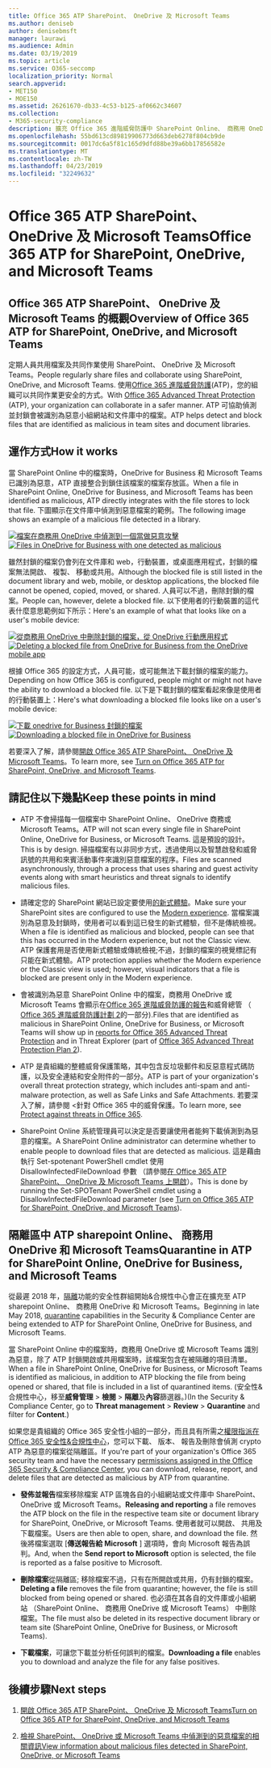 ```yaml
---
title: Office 365 ATP SharePoint、 OneDrive 及 Microsoft Teams
ms.author: deniseb
author: denisebmsft
manager: laurawi
ms.audience: Admin
ms.date: 03/19/2019
ms.topic: article
ms.service: O365-seccomp
localization_priority: Normal
search.appverid:
- MET150
- MOE150
ms.assetid: 26261670-db33-4c53-b125-af0662c34607
ms.collection:
- M365-security-compliance
description: 擴充 Office 365 進階威脅防護中 SharePoint Online、 商務用 OneDrive 和 Microsoft Teams 能夠為您的組織更安全的共同作業的檔案。
ms.openlocfilehash: 55bd613cd89819906773d663deb6278f804cb9de
ms.sourcegitcommit: 0017dc6a5f81c165d9dfd88be39a6bb17856582e
ms.translationtype: MT
ms.contentlocale: zh-TW
ms.lasthandoff: 04/23/2019
ms.locfileid: "32249632"
---
```

# <a name="office-365-atp-for-sharepoint-onedrive-and-microsoft-teams"></a><span data-ttu-id="f817d-103">Office 365 ATP SharePoint、 OneDrive 及 Microsoft Teams</span><span class="sxs-lookup"><span data-stu-id="f817d-103">Office 365 ATP for SharePoint, OneDrive, and Microsoft Teams</span></span>

## <a name="overview-of-office-365-atp-for-sharepoint-onedrive-and-microsoft-teams"></a><span data-ttu-id="f817d-104">Office 365 ATP SharePoint、 OneDrive 及 Microsoft Teams 的概觀</span><span class="sxs-lookup"><span data-stu-id="f817d-104">Overview of Office 365 ATP for SharePoint, OneDrive, and Microsoft Teams</span></span>

<span data-ttu-id="f817d-105">定期人員共用檔案及共同作業使用 SharePoint、 OneDrive 及 Microsoft Teams。</span><span class="sxs-lookup"><span data-stu-id="f817d-105">People regularly share files and collaborate using SharePoint, OneDrive, and Microsoft Teams.</span></span> <span data-ttu-id="f817d-106">使用[Office 365 進階威脅防護](office-365-atp.md)(ATP)，您的組織可以共同作業更安全的方式。</span><span class="sxs-lookup"><span data-stu-id="f817d-106">With [Office 365 Advanced Threat Protection](office-365-atp.md) (ATP), your organization can collaborate in a safer manner.</span></span> <span data-ttu-id="f817d-107">ATP 可協助偵測並封鎖會被識別為惡意小組網站和文件庫中的檔案。</span><span class="sxs-lookup"><span data-stu-id="f817d-107">ATP helps detect and block files that are identified as malicious in team sites and document libraries.</span></span>  
  
## <a name="how-it-works"></a><span data-ttu-id="f817d-108">運作方式</span><span class="sxs-lookup"><span data-stu-id="f817d-108">How it works</span></span>

<span data-ttu-id="f817d-109">當 SharePoint Online 中的檔案時，OneDrive for Business 和 Microsoft Teams 已識別為惡意，ATP 直接整合到鎖住該檔案的檔案存放區。</span><span class="sxs-lookup"><span data-stu-id="f817d-109">When a file in SharePoint Online, OneDrive for Business, and Microsoft Teams has been identified as malicious, ATP directly integrates with the file stores to lock that file.</span></span> <span data-ttu-id="f817d-110">下圖顯示在文件庫中偵測到惡意檔案的範例。</span><span class="sxs-lookup"><span data-stu-id="f817d-110">The following image shows an example of a malicious file detected in a library.</span></span>
  
<span data-ttu-id="f817d-111">[![檔案在商務用 OneDrive 中偵測到一個當做惡意攻擊](media/2bba71cc-7ad1-4799-8b9d-d56f923db3a7.png)](https://support.office.com/article/01e902ad-a903-4e0f-b093-1e1ac0c37ad2)</span><span class="sxs-lookup"><span data-stu-id="f817d-111">[![Files in OneDrive for Business with one detected as malicious](media/2bba71cc-7ad1-4799-8b9d-d56f923db3a7.png)](https://support.office.com/article/01e902ad-a903-4e0f-b093-1e1ac0c37ad2)</span></span>
  
<span data-ttu-id="f817d-112">雖然封鎖的檔案仍會列在文件庫和 web，行動裝置，或桌面應用程式，封鎖的檔案無法開啟、 複製、 移動或共用。</span><span class="sxs-lookup"><span data-stu-id="f817d-112">Although the blocked file is still listed in the document library and web, mobile, or desktop applications, the blocked file cannot be opened, copied, moved, or shared.</span></span> <span data-ttu-id="f817d-113">人員可以不過，刪除封鎖的檔案。</span><span class="sxs-lookup"><span data-stu-id="f817d-113">People can, however, delete a blocked file.</span></span> <span data-ttu-id="f817d-114">以下使用者的行動裝置的這代表什麼意思範例如下所示：</span><span class="sxs-lookup"><span data-stu-id="f817d-114">Here's an example of what that looks like on a user's mobile device:</span></span>
  
<span data-ttu-id="f817d-115">[![從商務用 OneDrive 中刪除封鎖的檔案，從 OneDrive 行動應用程式](media/cb1c1705-fd0a-45b8-9a26-c22503011d54.png)](https://support.office.com/article/01e902ad-a903-4e0f-b093-1e1ac0c37ad2)</span><span class="sxs-lookup"><span data-stu-id="f817d-115">[![Deleting a blocked file from OneDrive for Business from the OneDrive mobile app](media/cb1c1705-fd0a-45b8-9a26-c22503011d54.png)](https://support.office.com/article/01e902ad-a903-4e0f-b093-1e1ac0c37ad2)</span></span>
  
<span data-ttu-id="f817d-116">根據 Office 365 的設定方式，人員可能，或可能無法下載封鎖的檔案的能力。</span><span class="sxs-lookup"><span data-stu-id="f817d-116">Depending on how Office 365 is configured, people might or might not have the ability to download a blocked file.</span></span> <span data-ttu-id="f817d-117">以下是下載封鎖的檔案看起來像是使用者的行動裝置上：</span><span class="sxs-lookup"><span data-stu-id="f817d-117">Here's what downloading a blocked file looks like on a user's mobile device:</span></span>
  
<span data-ttu-id="f817d-118">[![下載 onedrive for Business 封鎖的檔案](media/be288a82-bdd8-4371-93d8-1783db3b61bc.png)](https://support.office.com/article/01e902ad-a903-4e0f-b093-1e1ac0c37ad2)</span><span class="sxs-lookup"><span data-stu-id="f817d-118">[![Downloading a blocked file in OneDrive for Business](media/be288a82-bdd8-4371-93d8-1783db3b61bc.png)](https://support.office.com/article/01e902ad-a903-4e0f-b093-1e1ac0c37ad2)</span></span>
  
<span data-ttu-id="f817d-119">若要深入了解，請參閱[開啟 Office 365 ATP SharePoint、 OneDrive 及 Microsoft Teams](turn-on-atp-for-spo-odb-and-teams.md)。</span><span class="sxs-lookup"><span data-stu-id="f817d-119">To learn more, see [Turn on Office 365 ATP for SharePoint, OneDrive, and Microsoft Teams](turn-on-atp-for-spo-odb-and-teams.md).</span></span>
  
## <a name="keep-these-points-in-mind"></a><span data-ttu-id="f817d-120">請記住以下幾點</span><span class="sxs-lookup"><span data-stu-id="f817d-120">Keep these points in mind</span></span>

- <span data-ttu-id="f817d-121">ATP 不會掃描每一個檔案中 SharePoint Online、 OneDrive 商務或 Microsoft Teams。</span><span class="sxs-lookup"><span data-stu-id="f817d-121">ATP will not scan every single file in SharePoint Online, OneDrive for Business, or Microsoft Teams.</span></span> <span data-ttu-id="f817d-122">這是預設的設計。</span><span class="sxs-lookup"><span data-stu-id="f817d-122">This is by design.</span></span> <span data-ttu-id="f817d-123">掃描檔案有以非同步方式，透過使用以及智慧啟發和威脅訊號的共用和來賓活動事件來識別惡意檔案的程序。</span><span class="sxs-lookup"><span data-stu-id="f817d-123">Files are scanned asynchronously, through a process that uses sharing and guest activity events along with smart heuristics and threat signals to identify malicious files.</span></span>

- <span data-ttu-id="f817d-124">請確定您的 SharePoint 網站已設定要使用[的新式體驗](https://docs.microsoft.com/sharepoint/guide-to-sharepoint-modern-experience)。</span><span class="sxs-lookup"><span data-stu-id="f817d-124">Make sure your SharePoint sites are configured to use the [Modern experience](https://docs.microsoft.com/sharepoint/guide-to-sharepoint-modern-experience).</span></span> <span data-ttu-id="f817d-125">當檔案識別為惡意及封鎖時，使用者可以看到這已發生的新式體驗，但不是傳統檢視。</span><span class="sxs-lookup"><span data-stu-id="f817d-125">When a file is identified as malicious and blocked, people can see that this has occurred in the Modern experience, but not the Classic view.</span></span> <span data-ttu-id="f817d-126">ATP 保護套用是否使用新式體驗或傳統檢視;不過，封鎖的檔案的視覺標記有只能在新式體驗。</span><span class="sxs-lookup"><span data-stu-id="f817d-126">ATP protection applies whether the Modern experience or the Classic view is used; however, visual indicators that a file is blocked are present only in the Modern experience.</span></span>
    
- <span data-ttu-id="f817d-127">會被識別為惡意 SharePoint Online 中的檔案，商務用 OneDrive 或 Microsoft Teams 會顯示在[Office 365 進階威脅防護的報告](view-reports-for-atp.md)和威脅總管 （ [Office 365 進階威脅防護計劃 2](office-365-ti.md)的一部分).</span><span class="sxs-lookup"><span data-stu-id="f817d-127">Files that are identified as malicious in SharePoint Online, OneDrive for Business, or Microsoft Teams will show up in [reports for Office 365 Advanced Threat Protection](view-reports-for-atp.md) and in Threat Explorer (part of [Office 365 Advanced Threat Protection Plan 2](office-365-ti.md)).</span></span>
    
- <span data-ttu-id="f817d-128">ATP 是貴組織的整體威脅保護策略，其中包含反垃圾郵件和反惡意程式碼防護，以及安全連結和安全附件的一部分。</span><span class="sxs-lookup"><span data-stu-id="f817d-128">ATP is part of your organization's overall threat protection strategy, which includes anti-spam and anti-malware protection, as well as Safe Links and Safe Attachments.</span></span> <span data-ttu-id="f817d-129">若要深入了解，請參閱 <<c0>針對 Office 365 中的威脅保護。</span><span class="sxs-lookup"><span data-stu-id="f817d-129">To learn more, see [Protect against threats in Office 365](protect-against-threats.md).</span></span>
    
- <span data-ttu-id="f817d-130">SharePoint Online 系統管理員可以決定是否要讓使用者能夠下載偵測到為惡意的檔案。</span><span class="sxs-lookup"><span data-stu-id="f817d-130">A SharePoint Online administrator can determine whether to enable people to download files that are detected as malicious.</span></span> <span data-ttu-id="f817d-131">這是藉由執行 Set-spotenant PowerShell cmdlet 使用 DisallowInfectedFileDownload 參數 （請參閱[在 Office 365 ATP SharePoint、 OneDrive 及 Microsoft Teams 上開啟](turn-on-atp-for-spo-odb-and-teams.md)）。</span><span class="sxs-lookup"><span data-stu-id="f817d-131">This is done by running the Set-SPOTenant PowerShell cmdlet using a DisallowInfectedFileDownload parameter (see [Turn on Office 365 ATP for SharePoint, OneDrive, and Microsoft Teams](turn-on-atp-for-spo-odb-and-teams.md)).</span></span>
    
## <a name="quarantine-in-atp-for-sharepoint-online-onedrive-for-business-and-microsoft-teams"></a><span data-ttu-id="f817d-132">隔離區中 ATP sharepoint Online、 商務用 OneDrive 和 Microsoft Teams</span><span class="sxs-lookup"><span data-stu-id="f817d-132">Quarantine in ATP for SharePoint Online, OneDrive for Business, and Microsoft Teams</span></span>

 <span data-ttu-id="f817d-133">從最遲 2018 年，[隔離](quarantine-email-messages.md)功能的安全性群組開始&amp;合規性中心會正在擴充至 ATP sharepoint Online、 商務用 OneDrive 和 Microsoft Teams。</span><span class="sxs-lookup"><span data-stu-id="f817d-133">Beginning in late May 2018, [quarantine](quarantine-email-messages.md) capabilities in the Security &amp; Compliance Center are being extended to ATP for SharePoint Online, OneDrive for Business, and Microsoft Teams.</span></span>
  
<span data-ttu-id="f817d-134">當 SharePoint Online 中的檔案時，商務用 OneDrive 或 Microsoft Teams 識別為惡意，除了 ATP 封鎖開啟或共用檔案時，該檔案包含在被隔離的項目清單。</span><span class="sxs-lookup"><span data-stu-id="f817d-134">When a file in SharePoint Online, OneDrive for Business, or Microsoft Teams is identified as malicious, in addition to ATP blocking the file from being opened or shared, that file is included in a list of quarantined items.</span></span> <span data-ttu-id="f817d-135">(安全性&amp;合規性中心，移至**威脅管理** \> **檢閱** \> **隔離**及**內容**篩選器。)</span><span class="sxs-lookup"><span data-stu-id="f817d-135">(In the Security &amp; Compliance Center, go to **Threat management** \> **Review** \> **Quarantine** and filter for **Content**.)</span></span> 
  
<span data-ttu-id="f817d-136">如果您是貴組織的 Office 365 安全性小組的一部分，而且具有所需之[權限指派在 Office 365 安全性&amp;合規性中心](permissions-in-the-security-and-compliance-center.md)，您可以下載、 版本、 報告及刪除會偵測 crypto ATP 為惡意的檔案從隔離區。</span><span class="sxs-lookup"><span data-stu-id="f817d-136">If you're part of your organization's Office 365 security team and have the necessary [permissions assigned in the Office 365 Security &amp; Compliance Center](permissions-in-the-security-and-compliance-center.md), you can download, release, report, and delete files that are detected as malicious by ATP from quarantine.</span></span>
  
- <span data-ttu-id="f817d-137">**發佈並報告**檔案移除檔案 ATP 區塊各自的小組網站或文件庫中 SharePoint、 OneDrive 或 Microsoft Teams。</span><span class="sxs-lookup"><span data-stu-id="f817d-137">**Releasing and reporting** a file removes the ATP block on the file in the respective team site or document library for SharePoint, OneDrive, or Microsoft Teams.</span></span> <span data-ttu-id="f817d-138">使用者就可以開啟、 共用及下載檔案。</span><span class="sxs-lookup"><span data-stu-id="f817d-138">Users are then able to open, share, and download the file.</span></span> <span data-ttu-id="f817d-139">然後將檔案選取 [**傳送報告給 Microsoft** ] 選項時，會向 Microsoft 報告為誤判。</span><span class="sxs-lookup"><span data-stu-id="f817d-139">And, when the **Send report to Microsoft** option is selected, the file is reported as a false positive to Microsoft.</span></span> 
    
- <span data-ttu-id="f817d-140">**刪除檔案**從隔離區; 移除檔案不過，只有在所開啟或共用，仍有封鎖的檔案。</span><span class="sxs-lookup"><span data-stu-id="f817d-140">**Deleting a file** removes the file from quarantine; however, the file is still blocked from being opened or shared.</span></span> <span data-ttu-id="f817d-141">也必須在其各自的文件庫或小組網站 （SharePoint Online、 商務用 OneDrive 或 Microsoft Teams） 中刪除檔案。</span><span class="sxs-lookup"><span data-stu-id="f817d-141">The file must also be deleted in its respective document library or team site (SharePoint Online, OneDrive for Business, or Microsoft Teams).</span></span> 
    
- <span data-ttu-id="f817d-142">**下載檔案**，可讓您下載並分析任何誤判的檔案。</span><span class="sxs-lookup"><span data-stu-id="f817d-142">**Downloading a file** enables you to download and analyze the file for any false positives.</span></span> 
    
## <a name="next-steps"></a><span data-ttu-id="f817d-143">後續步驟</span><span class="sxs-lookup"><span data-stu-id="f817d-143">Next steps</span></span>

1. [<span data-ttu-id="f817d-144">開啟 Office 365 ATP SharePoint、 OneDrive 及 Microsoft Teams</span><span class="sxs-lookup"><span data-stu-id="f817d-144">Turn on Office 365 ATP for SharePoint, OneDrive, and Microsoft Teams</span></span>](turn-on-atp-for-spo-odb-and-teams.md)
    
2. [<span data-ttu-id="f817d-145">檢視 SharePoint、 OneDrive 或 Microsoft Teams 中偵測到的惡意檔案的相關資訊</span><span class="sxs-lookup"><span data-stu-id="f817d-145">View information about malicious files detected in SharePoint, OneDrive, or Microsoft Teams</span></span>](malicious-files-detected-in-spo-odb-or-teams.md)
    
